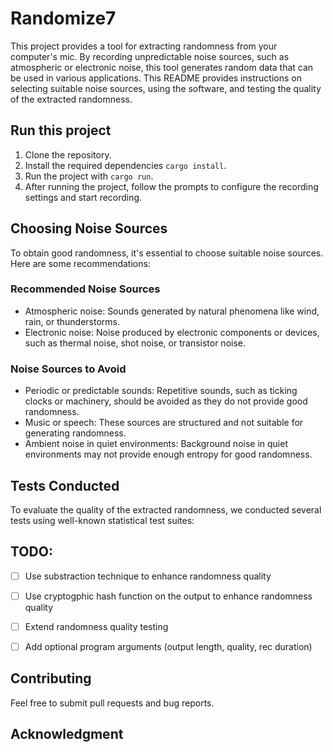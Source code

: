 # Randomize7
This project provides a tool for extracting randomness from your computer's mic. By recording unpredictable noise sources, such as atmospheric or electronic noise, this tool generates random data that can be used in various applications. This README provides instructions on selecting suitable noise sources, using the software, and testing the quality of the extracted randomness.

## Run this project

1. Clone the repository.
2. Install the required dependencies `cargo install`.
3. Run the project with `cargo run`.
4. After running the project, follow the prompts to configure the recording settings and start recording.


## Choosing Noise Sources

To obtain good randomness, it's essential to choose suitable noise sources. Here are some recommendations:

### Recommended Noise Sources

- Atmospheric noise: Sounds generated by natural phenomena like wind, rain, or thunderstorms.
- Electronic noise: Noise produced by electronic components or devices, such as thermal noise, shot noise, or transistor noise.

### Noise Sources to Avoid

- Periodic or predictable sounds: Repetitive sounds, such as ticking clocks or machinery, should be avoided as they do not provide good randomness.
- Music or speech: These sources are structured and not suitable for generating randomness.
- Ambient noise in quiet environments: Background noise in quiet environments may not provide enough entropy for good randomness.


## Tests Conducted

To evaluate the quality of the extracted randomness, we conducted several tests using well-known statistical test suites:


## TODO:

- [ ] Use substraction technique to enhance randomness quality
- [ ] Use cryptogphic hash function on the output to enhance randomness quality
- [ ] Extend randomness quality testing
- [ ] Add optional program arguments (output length, quality, rec duration)


## Contributing
Feel free to submit pull requests and bug reports.

## Acknowledgment
